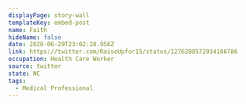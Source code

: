 ```yaml
---
displayPage: story-wall
templateKey: embed-post
name: Faith
hideName: false
date: 2020-06-29T23:02:28.956Z
link: https://twitter.com/RaiseUpfor15/status/1276280572034166786
occupation: Health Care Worker
source: twitter
state: NC
tags:
  - Medical Professional
---
```

